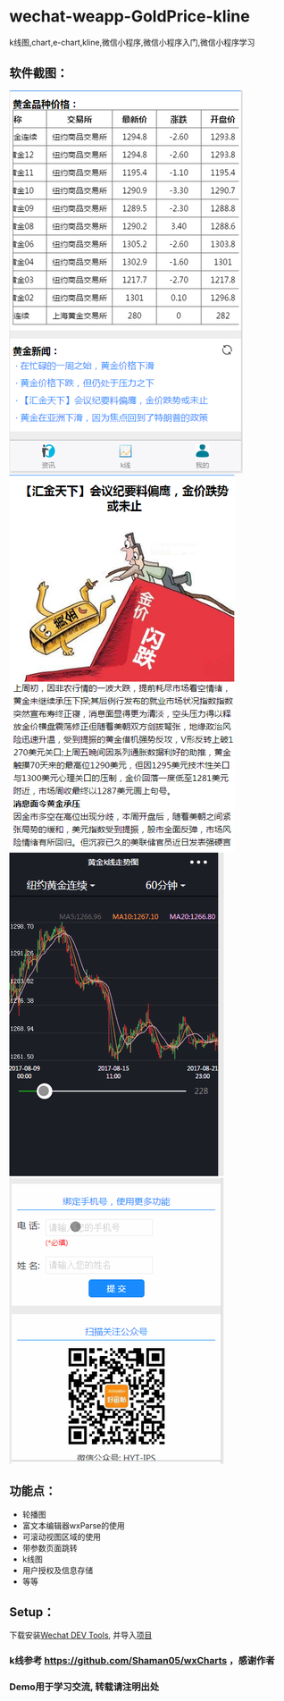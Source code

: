 # wechat-weapp-GoldPrice-kline
k线图,chart,e-chart,kline,微信小程序,微信小程序入门,微信小程序学习


## 软件截图：
![图1](1.png)  ![图2](2.png)  
![图3](3.gif)  ![图4](4.gif)

## 功能点：
* 轮播图
* 富文本编辑器wxParse的使用
* 可滚动视图区域的使用
* 带参数页面跳转
* k线图
* 用户授权及信息存储
* 等等





## Setup：
下载安装[Wechat DEV Tools](https://mp.weixin.qq.com/debug/wxadoc/dev/devtools/download.html), 并导入[项目](https://github.com/jacksplwxy/wechat-weapp-GoldPrice-kline.git)

### k线参考 https://github.com/Shaman05/wxCharts ，感谢作者

### Demo用于学习交流, 转载请注明出处


